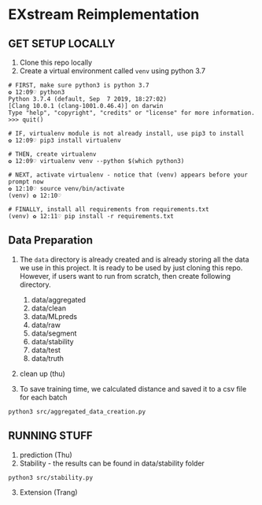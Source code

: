 # EXstream Reimplementation

## GET SETUP LOCALLY
1. Clone this repo locally
2. Create a virtual environment called `venv` using python 3.7
```
# FIRST, make sure python3 is python 3.7
✿ 12:09♡ python3
Python 3.7.4 (default, Sep  7 2019, 18:27:02)
[Clang 10.0.1 (clang-1001.0.46.4)] on darwin
Type "help", "copyright", "credits" or "license" for more information.
>>> quit()

# IF, virtualenv module is not already install, use pip3 to install
✿ 12:09♡ pip3 install virtualenv

# THEN, create virtualenv
✿ 12:09♡ virtualenv venv --python $(which python3)

# NEXT, activate virtualenv - notice that (venv) appears before your prompt now
✿ 12:10♡ source venv/bin/activate
(venv) ✿ 12:10♡ 

# FINALLY, install all requirements from requirements.txt
(venv) ✿ 12:11♡ pip install -r requirements.txt
```
## Data Preparation
1. The `data` directory is already created and is already storing all the data we use in this project. It is ready to be used by just cloning this repo. However, if users want to run from scratch, then create following directory. 
    1. data/aggregated
    2. data/clean
    3. data/MLpreds
    4. data/raw
    5. data/segment
    6. data/stability
    7. data/test 
    8. data/truth

1. clean up (thu)
2. To save training time, we calculated distance and saved it to a csv file for each batch 
```
python3 src/aggregated_data_creation.py
```

## RUNNING STUFF
1. prediction (Thu)
2. Stability - the results can be found in data/stability folder 
```
python3 src/stability.py
```
3. Extension (Trang)


